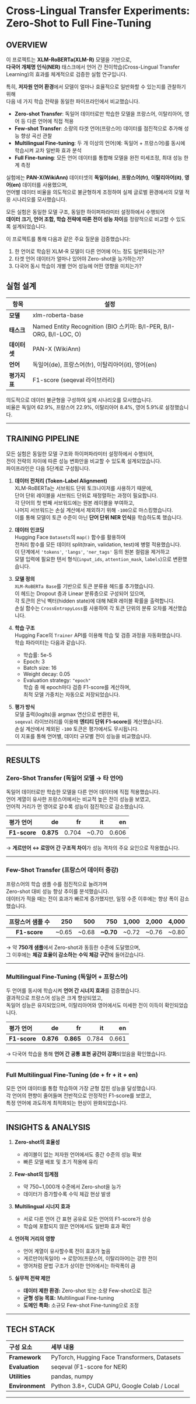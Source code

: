 # Cross-Lingual Transfer Experiments: Zero-Shot to Full Fine-Tuning
## OVERVIEW

이 프로젝트는 **XLM-RoBERTa(XLM-R)** 모델을 기반으로,  
**다국어 개체명 인식(NER)** 태스크에서 언어 간 전이학습(Cross-Lingual Transfer Learning)의 효과를 체계적으로 검증한 실험 연구입니다.  

특히, **저자원 언어 환경**에서 모델이 얼마나 효율적으로 일반화할 수 있는지를 관찰하기 위해  
다음 네 가지 학습 전략을 동일한 파이프라인에서 비교했습니다.

- **Zero-shot Transfer**: 독일어 데이터로만 학습한 모델을 프랑스어, 이탈리아어, 영어 등 다른 언어에 직접 적용  
- **Few-shot Transfer**: 소량의 타겟 언어(프랑스어) 데이터를 점진적으로 추가해 성능 향상 곡선 관찰  
- **Multilingual Fine-tuning**: 두 개 이상의 언어(예: 독일어 + 프랑스어)를 동시에 학습시켜 교차 일반화 효과 분석  
- **Full Fine-tuning**: 모든 언어 데이터를 통합해 모델을 완전 미세조정, 최대 성능 한계 측정  

실험에는 **PAN-X(WikiAnn)** 데이터셋의 **독일어(de)**, **프랑스어(fr)**, **이탈리아어(it)**, **영어(en)** 데이터를 사용했으며,  
언어별 데이터 비율을 의도적으로 불균형하게 조정하여 실제 글로벌 환경에서의 모델 적응 시나리오를 모사했습니다.  

모든 실험은 동일한 모델 구조, 동일한 하이퍼파라미터 설정하에서 수행되어  
**데이터 크기, 언어 조합, 학습 전략에 따른 전이 성능 차이**를 정량적으로 비교할 수 있도록 설계되었습니다.  

이 프로젝트를 통해 다음과 같은 주요 질문을 검증했습니다:
1. 한 언어로 학습된 XLM-R 모델이 다른 언어에 어느 정도 일반화되는가?  
2. 타겟 언어 데이터가 얼마나 있어야 Zero-shot을 능가하는가?  
3. 다국어 동시 학습이 개별 언어 성능에 어떤 영향을 미치는가?  


## 실험 설계
| 항목 | 설정 |
|---|---|
| **모델** | xlm-roberta-base |
| **태스크** | Named Entity Recognition (BIO 스키마: B/I-PER, B/I-ORG, B/I-LOC, O) |
| **데이터셋** | PAN-X (WikiAnn) |
| **언어** | 독일어(de), 프랑스어(fr), 이탈리아어(it), 영어(en) |
| **평가지표** | F1-score (seqeval 라이브러리) |

의도적으로 데이터 불균형을 구성하여 실제 시나리오를 모사했습니다.  
비율은 독일어 62.9%, 프랑스어 22.9%, 이탈리아어 8.4%, 영어 5.9%로 설정했습니다.

---




## TRAINING PIPELINE

모든 실험은 동일한 모델 구조와 하이퍼파라미터 설정하에서 수행되어,  
전이 전략의 차이에 따른 성능 변화만을 비교할 수 있도록 설계되었습니다.  
파이프라인은 다음 5단계로 구성됩니다.

1. **데이터 전처리 (Token-Label Alignment)**  
   XLM-RoBERTa는 서브워드 단위 토크나이저를 사용하기 때문에,  
   단어 단위 레이블을 서브워드 단위로 재정렬하는 과정이 필요합니다.  
   각 단어의 첫 번째 서브워드에는 원본 레이블을 부여하고,  
   나머지 서브워드는 손실 계산에서 제외하기 위해 `-100`으로 마스킹했습니다.  
   이를 통해 모델이 토큰 수준이 아닌 **단어 단위 NER 인식**을 학습하도록 했습니다.

2. **데이터 인코딩**  
   Hugging Face `Datasets`의 `map()` 함수를 활용하여  
   전처리 함수를 모든 데이터 split(train, validation, test)에 병렬 적용했습니다.  
   이 단계에서 `'tokens'`, `'langs'`, `'ner_tags'` 등의 원본 컬럼을 제거하고  
   모델 입력에 필요한 텐서 형식(`input_ids`, `attention_mask`, `labels`)으로 변환했습니다.

3. **모델 정의**  
   `XLM-RoBERTa Base`를 기반으로 토큰 분류용 헤드를 추가했습니다.  
   이 헤드는 Dropout 층과 Linear 분류층으로 구성되어 있으며,  
   각 토큰의 은닉 벡터(hidden state)에 대해 NER 레이블 확률을 출력합니다.  
   손실 함수는 `CrossEntropyLoss`를 사용하여 각 토큰 단위의 분류 오차를 계산했습니다.

4. **학습 구조**  
   Hugging Face의 `Trainer` API를 이용해 학습 및 검증 과정을 자동화했습니다.  
   학습 파라미터는 다음과 같습니다.  
   - 학습률: 5e-5  
   - Epoch: 3  
   - Batch size: 16  
   - Weight decay: 0.05  
   - Evaluation strategy: `"epoch"`  
   학습 중 매 epoch마다 검증 F1-score를 계산하며,  
   최적 모델 가중치는 자동으로 저장되었습니다.

5. **평가 방식**  
   모델 출력(logits)을 argmax 연산으로 변환한 뒤,  
   `seqeval` 라이브러리를 이용해 **엔티티 단위 F1-score**를 계산했습니다.  
   손실 계산에서 제외된 `-100` 토큰은 평가에서도 무시됩니다.  
   이 지표를 통해 언어별, 데이터 규모별 전이 성능을 비교했습니다.

---

## RESULTS

### Zero-Shot Transfer (독일어 모델 → 타 언어)
독일어 데이터로만 학습한 모델을 다른 언어 데이터에 직접 적용했습니다.  
언어 계열이 유사한 프랑스어에서는 비교적 높은 전이 성능을 보였고,  
언어적 거리가 먼 영어로 갈수록 성능이 점진적으로 감소했습니다.

| 평가 언어 | de | fr | it | en |
|:---|---:|---:|---:|---:|
| **F1-score** | **0.875** | 0.704 | ~0.70 | 0.606 |

→ **게르만어 ↔ 로망어 간 구조적 차이**가 성능 격차의 주요 요인으로 작용했습니다.

---

### Few-Shot Transfer (프랑스어 데이터 증강)
프랑스어의 학습 샘플 수를 점진적으로 늘려가며  
Zero-shot 대비 성능 향상 추이를 분석했습니다.  
데이터가 적을 때는 전이 효과가 빠르게 증가했지만, 일정 수준 이후에는 향상 폭이 감소했습니다.

| 프랑스어 샘플 수 | 250 | 500 | 750 | 1,000 | 2,000 | 4,000 |
|:---:|---:|---:|---:|---:|---:|---:|
| **F1-score** | ~0.65 | ~0.68 | **~0.70** | ~0.72 | ~0.76 | ~0.80 |

→ 약 **750개 샘플**에서 Zero-shot과 동등한 수준에 도달했으며,  
그 이후에는 **체감 효율이 감소하는 수익 체감 구간**에 들어갔습니다.

---

### Multilingual Fine-Tuning (독일어 + 프랑스어)
두 언어를 동시에 학습시켜 **언어 간 시너지 효과**를 검증했습니다.  
결과적으로 프랑스어 성능은 크게 향상되었고,  
독일어 성능은 유지되었으며, 이탈리아어와 영어에서도 미세한 전이 이득이 확인되었습니다.

| 평가 언어 | de | fr | it | en |
|:---|---:|---:|---:|---:|
| **F1-score** | **0.876** | **0.865** | 0.784 | 0.661 |

→ 다국어 학습을 통해 **언어 간 공통 표현 공간이 강화**되었음을 확인했습니다.

---

### Full Multilingual Fine-Tuning (de + fr + it + en)
모든 언어 데이터를 통합 학습하여 가장 균형 잡힌 성능을 달성했습니다.  
각 언어의 편향이 줄어들며 전반적으로 안정적인 F1-score를 보였고,  
특정 언어에 과도하게 최적화되는 현상이 완화되었습니다.

---

## INSIGHTS & ANALYSIS

1. **Zero-shot의 효율성**  
   - 레이블이 없는 저자원 언어에서도 중간 수준의 성능 확보  
   - 빠른 모델 배포 및 초기 적용에 유리  

2. **Few-shot의 임계점**  
   - 약 750~1,000개 수준에서 Zero-shot을 능가  
   - 데이터가 증가할수록 수익 체감 현상 발생  

3. **Multilingual 시너지 효과**  
   - 서로 다른 언어 간 표현 공유로 모든 언어의 F1-score가 상승  
   - 학습에 포함되지 않은 언어에서도 일반화 효과 확인  

4. **언어적 거리의 영향**  
   - 언어 계열이 유사할수록 전이 효과가 높음  
   - 게르만어(독일어) → 로망어(프랑스어, 이탈리아어)는 강한 전이  
   - 영어처럼 문법 구조가 상이한 언어에서는 하락폭이 큼  

5. **실무적 전략 제안**  
   - **데이터 제한 환경:** Zero-shot 또는 소량 Few-shot으로 접근  
   - **균형 성능 목표:** Multilingual Fine-tuning  
   - **도메인 특화:** 소규모 Few-shot Fine-tuning으로 조정  

---

## TECH STACK
| 구성 요소 | 세부 내용 |
|:--|:--|
| **Framework** | PyTorch, Hugging Face Transformers, Datasets |
| **Evaluation** | seqeval (F1-score for NER) |
| **Utilities** | pandas, numpy |
| **Environment** | Python 3.8+, CUDA GPU, Google Colab / Local |

---




